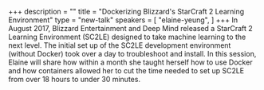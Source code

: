 +++
description = ""
title = "Dockerizing Blizzard's StarCraft 2 Learning Environment"
type = "new-talk"
speakers = [
        "elaine-yeung",
]
+++
In August 2017, Blizzard Entertainment and Deep Mind released a StarCraft 2 Learning Environment (SC2LE) designed to take machine learning to the next level. The initial set up of the SC2LE development environment (without Docker) took over a day to troubleshoot and install. In this session, Elaine will share how within a month she taught herself how to use Docker and how containers allowed her to cut the time needed to set up SC2LE from over 18 hours to under 30 minutes.